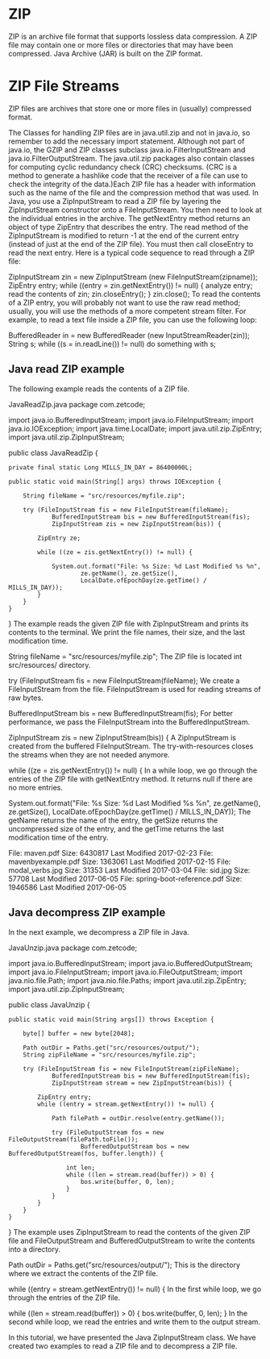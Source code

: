 # ZIP
ZIP is an archive file format that supports lossless data compression. A ZIP file may contain one or more files or directories that may have been compressed. Java Archive (JAR) is built on the ZIP format.

# ZIP File Streams
ZIP files are archives that store one or more files in (usually) compressed format.

The Classes for handling ZIP files are in java.util.zip and not in java.io, so remember to add the necessary import statement. Although not part of java.io, the GZIP and ZIP classes subclass java.io.FilterInputStream and java.io.FilterOutputStream. The java.util.zip packages also contain classes for computing cyclic redundancy check (CRC) checksums. (CRC is a method to generate a hashlike code that the receiver of a file can use to check the integrity of the data.)Each ZIP file has a header with information such as the name of the file and the compression method that was used. In Java, you use a ZipInputStream to read a ZIP file by layering the ZipInputStream constructor onto a FileInputStream. You then need to look at the individual entries in the archive. The getNextEntry method returns an object of type ZipEntry that describes the entry. The read method of the ZipInputStream is modified to return -1 at the end of the current entry (instead of just at the end of the ZIP file). You must then call closeEntry to read the next entry. Here is a typical code sequence to read through a ZIP file:

ZipInputStream zin = new ZipInputStream
(new FileInputStream(zipname));
ZipEntry entry;
while ((entry = zin.getNextEntry()) != null)
{
 analyze entry;
 read the contents of zin;
 zin.closeEntry();
}
zin.close();
To read the contents of a ZIP entry, you will probably not want to use the raw read method; usually, you will use the methods of a more competent stream filter. For example, to read a text file inside a ZIP file, you can use the following loop:

BufferedReader in = new BufferedReader
 (new InputStreamReader(zin));
String s;
while ((s = in.readLine()) != null)
 do something with s;

## Java read ZIP example
The following example reads the contents of a ZIP file.

JavaReadZip.java
package com.zetcode;

import java.io.BufferedInputStream;
import java.io.FileInputStream;
import java.io.IOException;
import java.time.LocalDate;
import java.util.zip.ZipEntry;
import java.util.zip.ZipInputStream;

public class JavaReadZip {

    private final static Long MILLS_IN_DAY = 86400000L;

    public static void main(String[] args) throws IOException {

        String fileName = "src/resources/myfile.zip";

        try (FileInputStream fis = new FileInputStream(fileName);
                BufferedInputStream bis = new BufferedInputStream(fis);
                ZipInputStream zis = new ZipInputStream(bis)) {
            
            ZipEntry ze;

            while ((ze = zis.getNextEntry()) != null) {

                System.out.format("File: %s Size: %d Last Modified %s %n",
                        ze.getName(), ze.getSize(),
                        LocalDate.ofEpochDay(ze.getTime() / MILLS_IN_DAY));
            }
        }
    }
}
The example reads the given ZIP file with ZipInputStream and prints its contents to the terminal. We print the file names, their size, and the last modification time.

String fileName = "src/resources/myfile.zip";
The ZIP file is located int src/resources/ directory.

try (FileInputStream fis = new FileInputStream(fileName);
We create a FileInputStream from the file. FileInputStream is used for reading streams of raw bytes.

BufferedInputStream bis = new BufferedInputStream(fis);
For better performance, we pass the FileInputStream into the BufferedInputStream.

ZipInputStream zis = new ZipInputStream(bis)) {
A ZipInputStream is created from the buffered FileInputStream. The try-with-resources closes the streams when they are not needed anymore.

while ((ze = zis.getNextEntry()) != null) {
In a while loop, we go through the entries of the ZIP file with getNextEntry method. It returns null if there are no more entries.

System.out.format("File: %s Size: %d Last Modified %s %n", 
        ze.getName(), ze.getSize(), 
        LocalDate.ofEpochDay(ze.getTime() / MILLS_IN_DAY));
The getName returns the name of the entry, the getSize returns the uncompressed size of the entry, and the getTime returns the last modification time of the entry.

File: maven.pdf Size: 6430817 Last Modified 2017-02-23 
File: mavenbyexample.pdf Size: 1363061 Last Modified 2017-02-15 
File: modal_verbs.jpg Size: 31353 Last Modified 2017-03-04 
File: sid.jpg Size: 57708 Last Modified 2017-06-05 
File: spring-boot-reference.pdf Size: 1946586 Last Modified 2017-06-05 

 
## Java decompress ZIP example
In the next example, we decompress a ZIP file in Java.

JavaUnzip.java
package com.zetcode;

import java.io.BufferedInputStream;
import java.io.BufferedOutputStream;
import java.io.FileInputStream;
import java.io.FileOutputStream;
import java.nio.file.Path;
import java.nio.file.Paths;
import java.util.zip.ZipEntry;
import java.util.zip.ZipInputStream;

public class JavaUnzip {

    public static void main(String args[]) throws Exception {

        byte[] buffer = new byte[2048];

        Path outDir = Paths.get("src/resources/output/");
        String zipFileName = "src/resources/myfile.zip";

        try (FileInputStream fis = new FileInputStream(zipFileName);
                BufferedInputStream bis = new BufferedInputStream(fis);
                ZipInputStream stream = new ZipInputStream(bis)) {

            ZipEntry entry;
            while ((entry = stream.getNextEntry()) != null) {

                Path filePath = outDir.resolve(entry.getName());

                try (FileOutputStream fos = new FileOutputStream(filePath.toFile());
                        BufferedOutputStream bos = new BufferedOutputStream(fos, buffer.length)) {

                    int len;
                    while ((len = stream.read(buffer)) > 0) {
                        bos.write(buffer, 0, len);
                    }
                }
            }
        }
    }
}
The example uses ZipInputStream to read the contents of the given ZIP file and FileOutputStream and BufferedOutputStream to write the contents into a directory.

Path outDir = Paths.get("src/resources/output/");
This is the directory where we extract the contents of the ZIP file.

while ((entry = stream.getNextEntry()) != null) {
In the first while loop, we go through the entries of the ZIP file.

while ((len  = stream.read(buffer)) > 0) {
    bos.write(buffer, 0, len);
}
In the second while loop, we read the entries and write them to the output stream.

In this tutorial, we have presented the Java ZipInputStream class. We have created two examples to read a ZIP file and to decompress a ZIP file.
